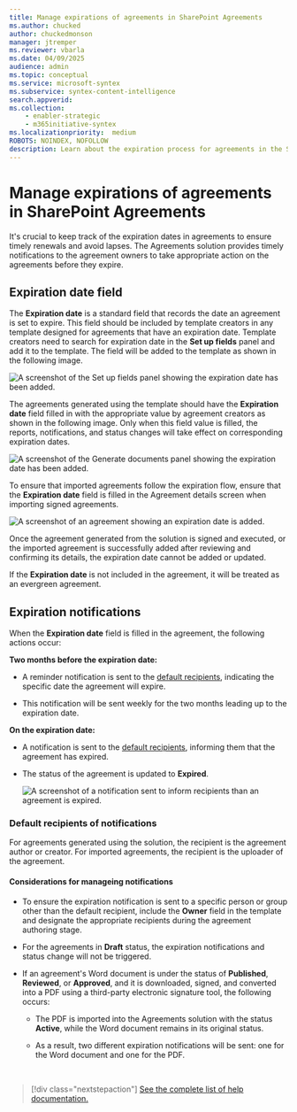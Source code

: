 ```yaml
---
title: Manage expirations of agreements in SharePoint Agreements
ms.author: chucked
author: chuckedmonson
manager: jtremper
ms.reviewer: vbarla
ms.date: 04/09/2025
audience: admin
ms.topic: conceptual
ms.service: microsoft-syntex
ms.subservice: syntex-content-intelligence
search.appverid: 
ms.collection: 
    - enabler-strategic
    - m365initiative-syntex
ms.localizationpriority:  medium
ROBOTS: NOINDEX, NOFOLLOW
description: Learn about the expiration process for agreements in the SharePoint Agreements solution.
---
```


# Manage expirations of agreements in SharePoint Agreements

It's crucial to keep track of the expiration dates in agreements to ensure timely renewals and avoid lapses. The Agreements solution provides timely notifications to the agreement owners to take appropriate action on the agreements before they expire.

## Expiration date field

The **Expiration date** is a standard field that records the date an agreement is set to expire. This field should be included by template creators in any template designed for agreements that have an expiration date. Template creators need to search for expiration date in the **Set up fields** panel and add it to the template. The field will be added to the template as shown in the following image.

![A screenshot of the Set up fields panel showing the expiration date has been added.](../../media/content-understanding/agreements-setup-field-expiration-date.png)

The agreements generated using the template should have the **Expiration date** field filled in with the appropriate value by agreement creators as shown in the following image. Only when this field value is filled, the reports, notifications, and status changes will take effect on corresponding expiration dates.

![A screenshot of the Generate documents panel showing the expiration date has been added.](../../media/content-understanding/agreements-generate-documents-expiration-date.png)

To ensure that imported agreements follow the expiration flow, ensure that the **Expiration date** field is filled in the Agreement details screen when importing signed agreements.

![A screenshot of an agreement showing an expiration date is added.](../../media/content-understanding/agreements-expiration-date-added.png)

Once the agreement generated from the solution is signed and executed, or the imported agreement is successfully added after reviewing and confirming its details, the expiration date cannot be added or updated.

If the **Expiration date** is not included in the agreement, it will be treated as an evergreen agreement.

## Expiration notifications

When the **Expiration date** field is filled in the agreement, the following actions occur:

**Two months before the expiration date:**

- A reminder notification is sent to the [default recipients](#default-recipients-of-notifications), indicating the specific date the agreement will expire.

- This notification will be sent weekly for the two months leading up to the expiration date.

**On the expiration date:**

- A notification is sent to the [default recipients](#default-recipients-of-notifications), informing them that the agreement has expired.

- The status of the agreement is updated to **Expired**.

   ![A screenshot of a notification sent to inform recipients than an agreement is expired.](../../media/content-understanding/agreements-expired-agreement-notification.png)

### Default recipients of notifications

For agreements generated using the solution, the recipient is the agreement author or creator. For imported agreements, the recipient is the uploader of the agreement.

#### Considerations for manageing notifications

- To ensure the expiration notification is sent to a specific person or group other than the default recipient, include the **Owner** field in the template and designate the appropriate recipients during the agreement authoring stage.

- For the agreements in **Draft** status, the expiration notifications and status change will not be triggered.

- If an agreement's Word document is under the status of **Published**, **Reviewed**, or **Approved**, and it is downloaded, signed, and converted into a PDF using a third-party electronic signature tool, the following occurs:

    - The PDF is imported into the Agreements solution with the status **Active**, while the Word document remains in its original status.

    - As a result, two different expiration notifications will be sent: one for the Word document and one for the PDF.


<br>

> [!div class="nextstepaction"]
> [See the complete list of help documentation.](agreements-overview.md#help-documentation)
